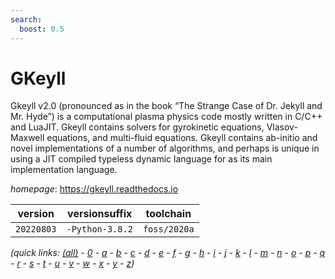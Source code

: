 ```yaml
---
search:
  boost: 0.5
---
```

# GKeyll

Gkeyll v2.0 (pronounced as in the book “The Strange Case of Dr. Jekyll  and Mr. Hyde”) is a computational plasma physics code mostly written in C/C++ and LuaJIT.  Gkeyll contains solvers for gyrokinetic equations, Vlasov-Maxwell equations, and  multi-fluid equations. Gkeyll contains ab-initio and novel implementations of a number  of algorithms, and perhaps is unique in using a JIT compiled typeless dynamic language  for as its main implementation language.

*homepage*: <https://gkeyll.readthedocs.io>

version | versionsuffix | toolchain
--------|---------------|----------
``20220803`` | ``-Python-3.8.2`` | ``foss/2020a``


*(quick links: [(all)](../index.md) - [0](../0/index.md) - [a](../a/index.md) - [b](../b/index.md) - [c](../c/index.md) - [d](../d/index.md) - [e](../e/index.md) - [f](../f/index.md) - [g](../g/index.md) - [h](../h/index.md) - [i](../i/index.md) - [j](../j/index.md) - [k](../k/index.md) - [l](../l/index.md) - [m](../m/index.md) - [n](../n/index.md) - [o](../o/index.md) - [p](../p/index.md) - [q](../q/index.md) - [r](../r/index.md) - [s](../s/index.md) - [t](../t/index.md) - [u](../u/index.md) - [v](../v/index.md) - [w](../w/index.md) - [x](../x/index.md) - [y](../y/index.md) - [z](../z/index.md))*

